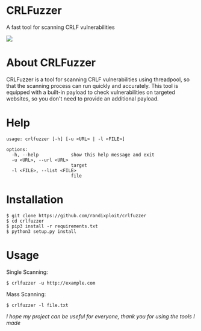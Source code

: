 # CRLFuzzer

A fast tool for scanning CRLF vulnerabilities

<img src="https://raw.githubusercontent.com/randixploit/crlfuzzer/refs/heads/main/images/Screenshot_20250127-183928.jpg">

# About CRLFuzzer

CRLFuzzer is a tool for scanning CRLF vulnerabilities using threadpool, so that the scanning process can run quickly and accurately. This tool is equipped with a built-in payload to check vulnerabilities on targeted websites, so you don't need to provide an additional payload.

# Help

```
usage: crlfuzzer [-h] [-u <URL> | -l <FILE>]

options:
  -h, --help            show this help message and exit
  -u <URL>, --url <URL>
                        target
  -l <FILE>, --list <FILE>
                        file
```

# Installation

```
$ git clone https://github.com/randixploit/crlfuzzer
$ cd crlfuzzer
$ pip3 install -r requirements.txt
$ python3 setup.py install
```

# Usage

Single Scanning:
```
$ crlfuzzer -u http://example.com
```

Mass Scanning:
```
$ crlfuzzer -l file.txt
```

<i>I hope my project can be useful for everyone, thank you for using the tools I made</i>
